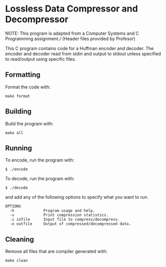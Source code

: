 # Lossless Data Compressor and Decompressor

NOTE: This program is adapted from a Computer Systems and C Programming assignment./
(Header files provided by Profesor)

This C program contains code for a Huffman encoder and decoder. The encoder and decoder read from
stdin and output to stdout unless specified to read/output using specific files.

## Formatting

Format the code with:

```
make format
```

## Building

Build the program with:

```
make all
```

## Running

To encode, run the program with:

```
$ ./encode
```

To decode, run the program with:

```
$ ./decode
```

and add any of the following options to specify what you want to run.
```
OPTIONS
  -h             Program usage and help.
  -v             Print compression statistics.
  -i infile      Input file to compress/decompress.
  -o outfile     Output of compressed/decompressed data.
```

## Cleaning

Remove all files that are compiler generated with:

```
make clean
```
